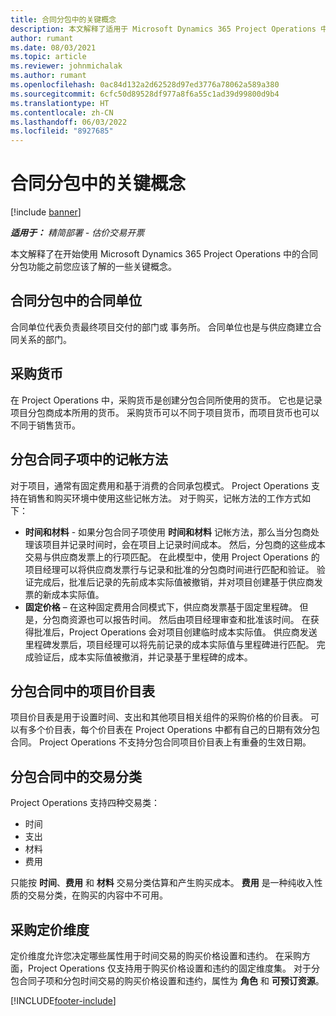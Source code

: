 ```yaml
---
title: 合同分包中的关键概念
description: 本文解释了适用于 Microsoft Dynamics 365 Project Operations 中的合同分包的一些关键概念。
author: rumant
ms.date: 08/03/2021
ms.topic: article
ms.reviewer: johnmichalak
ms.author: rumant
ms.openlocfilehash: 0ac84d132a2d62528d97ed3776a78062a589a380
ms.sourcegitcommit: 6cfc50d89528df977a8f6a55c1ad39d99800d9b4
ms.translationtype: HT
ms.contentlocale: zh-CN
ms.lasthandoff: 06/03/2022
ms.locfileid: "8927685"
---
```

# <a name="key-concepts-in-subcontracting"></a>合同分包中的关键概念

[!include [banner](../../includes/dataverse-preview.md)]

_**适用于：** 精简部署 - 估价交易开票_

本文解释了在开始使用 Microsoft Dynamics 365 Project Operations 中的合同分包功能之前您应该了解的一些关键概念。

## <a name="contracting-unit-on-the-subcontract"></a>合同分包中的合同单位

合同单位代表负责最终项目交付的部门或 事务所。 合同单位也是与供应商建立合同关系的部门。

## <a name="purchase-currency"></a>采购货币

在 Project Operations 中，采购货币是创建分包合同所使用的货币。 它也是记录项目分包商成本所用的货币。 采购货币可以不同于项目货币，而项目货币也可以不同于销售货币。

## <a name="billing-methods-on-subcontract-lines"></a>分包合同子项中的记帐方法

对于项目，通常有固定费用和基于消费的合同承包模式。 Project Operations 支持在销售和购买环境中使用这些记帐方法。 对于购买，记帐方法的工作方式如下：

- **时间和材料** - 如果分包合同子项使用 **时间和材料** 记帐方法，那么当分包商处理该项目并记录时间时，会在项目上记录时间成本。 然后，分包商的这些成本交易与供应商发票上的行项匹配。 在此模型中，使用 Project Operations 的项目经理可以将供应商发票行与记录和批准的分包商时间进行匹配和验证。 验证完成后，批准后记录的先前成本实际值被撤销，并对项目创建基于供应商发票的新成本实际值。
- **固定价格** – 在这种固定费用合同模式下，供应商发票基于固定里程碑。 但是，分包商资源也可以报告时间。 然后由项目经理审查和批准该时间。 在获得批准后，Project Operations 会对项目创建临时成本实际值。 供应商发送里程碑发票后，项目经理可以将先前记录的成本实际值与里程碑进行匹配。 完成验证后，成本实际值被撤消，并记录基于里程碑的成本。

## <a name="project-price-lists-on-subcontracts"></a>分包合同中的项目价目表

项目价目表是用于设置时间、支出和其他项目相关组件的采购价格的价目表。 可以有多个价目表，每个价目表在 Project Operations 中都有自己的日期有效分包合同。 Project Operations 不支持分包合同项目价目表上有重叠的生效日期。

## <a name="transaction-classes-on-subcontracts"></a>分包合同中的交易分类

Project Operations 支持四种交易类：

- 时间
- 支出
- 材料
- 费用

只能按 **时间**、**费用** 和 **材料** 交易分类估算和产生购买成本。 **费用** 是一种纯收入性质的交易分类，在购买的内容中不可用。

## <a name="purchase-pricing-dimensions"></a>采购定价维度

定价维度允许您决定哪些属性用于时间交易的购买价格设置和违约。 在采购方面，Project Operations 仅支持用于购买价格设置和违约的固定维度集。 对于分包合同子项和分包时间交易的购买价格设置和违约，属性为 **角色** 和 **可预订资源**。

[!INCLUDE[footer-include](../../includes/footer-banner.md)]
